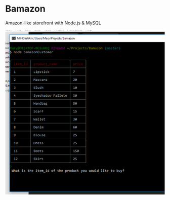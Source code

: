 # Bamazon
Amazon-like storefront with Node.js &amp; MySQL

![Screenshot One](https://github.com/msibilsk/Bamazon/blob/master/images/Capture.PNG)

